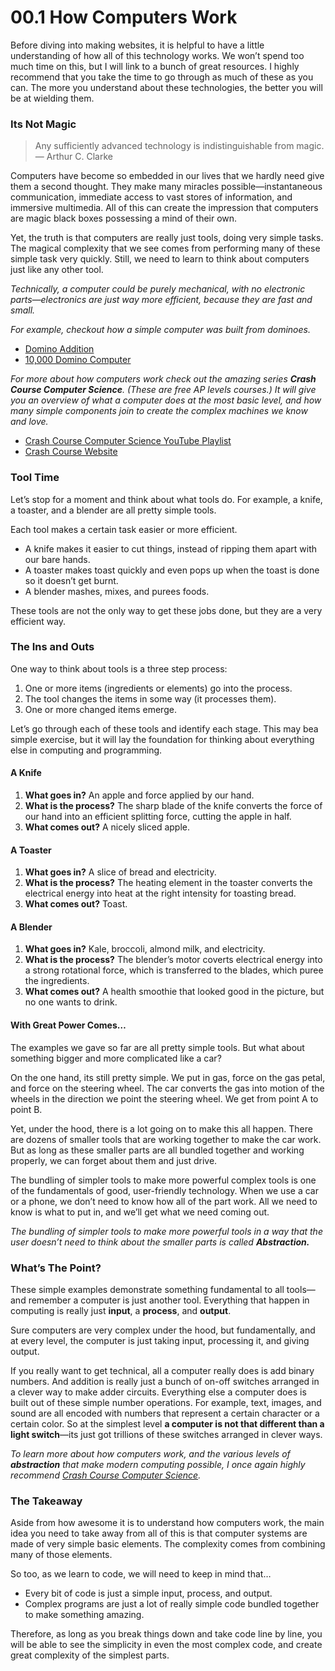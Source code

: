 <!DOCTYPE html>
<html>

<head>
  <meta charset="utf-8">
  <meta name="viewport" content="width=device-width, initial-scale=1.0">
  <title>00.1 How Computers Work</title>
  <link rel="stylesheet" href="https://stackedit.io/style.css" />
</head>

<body class="stackedit">
  <div class="stackedit__html"><h1 id="how-computers-work">00.1 How Computers Work</h1>
<p>Before diving into making websites, it is helpful to have a little understanding of how all of this technology works. We won’t spend too much time on this, but I will link to a bunch of great resources. I highly recommend that you take the time to go through as much of these as you can. The more you understand about these technologies, the better you will be at wielding them.</p>
<h3 id="its-not-magic">Its Not Magic</h3>
<blockquote>
<p>Any sufficiently advanced technology is indistinguishable from magic.<br>
— Arthur C. Clarke</p>
</blockquote>
<p>Computers have become so embedded in our lives that we hardly need give them a second thought. They make many miracles possible—instantaneous communication, immediate access to vast stores of information, and immersive multimedia. All of this can create the impression that computers are magic black boxes possessing a mind of their own.</p>
<p>Yet, the truth is that computers are really just tools, doing very simple tasks. The magical complexity that we see comes from performing many of these simple task very quickly. Still, we need to learn to think about computers just like any other tool.</p>
<p><em>Technically, a computer could be purely mechanical, with no electronic parts—electronics are just way more efficient, because they are fast and small.</em></p>
<p><em>For example, checkout how a simple computer was built from dominoes.</em></p>
<ul>
<li><a href="https://youtu.be/lNuPy-r1GuQ">Domino Addition</a></li>
<li><a href="https://youtu.be/OpLU__bhu2w">10,000 Domino Computer</a></li>
</ul>
<p><em>For more about how computers work check out the amazing series <strong>Crash Course Computer Science</strong>. (These are free AP levels courses.) It will give you an overview of what a computer does at the most basic level, and how many simple components join to create the complex machines we know and love.</em></p>
<ul>
<li><a href="https://www.youtube.com/watch?v=tpIctyqH29Q&amp;list=PLME-KWdxI8dcaHSzzRsNuOLXtM2Ep_C7a">Crash Course Computer Science YouTube Playlist</a></li>
<li><a href="https://thecrashcourse.com/courses/computerscience?page=2">Crash Course Website</a></li>
</ul>
<h3 id="tool-time">Tool Time</h3>
<p>Let’s stop for a moment and think about what tools do. For example, a knife, a toaster, and a blender are all pretty simple tools.</p>
<p>Each tool makes a certain task easier or more efficient.</p>
<ul>
<li>A knife makes it easier to cut things, instead of ripping them apart with our bare hands.</li>
<li>A toaster makes toast quickly and even pops up when the toast is done so it doesn’t get burnt.</li>
<li>A blender mashes, mixes, and purees foods.</li>
</ul>
<p>These tools are not the only way to get these jobs done, but they are a very efficient way.</p>
<h3 id="the-ins-and-outs">The Ins and Outs</h3>
<p>One way to think about tools is a three step process:</p>
<ol>
<li>One or more items (ingredients or elements) go into the process.</li>
<li>The tool changes the items in some way (it processes them).</li>
<li>One or more changed items emerge.</li>
</ol>
<p>Let’s go through each of these tools and identify each stage. This may bea simple exercise, but it will lay the foundation for thinking about everything else in computing and programming.</p>
<h4 id="a-knife">A Knife</h4>
<ol>
<li><strong>What goes in?</strong> An apple and force applied by our hand.</li>
<li><strong>What is the process?</strong> The sharp blade of the knife converts the force of our hand into an efficient splitting force, cutting the apple in half.</li>
<li><strong>What comes out?</strong> A nicely sliced apple.</li>
</ol>
<h4 id="a-toaster">A Toaster</h4>
<ol>
<li><strong>What goes in?</strong> A slice of bread and electricity.</li>
<li><strong>What is the process?</strong> The heating element in the toaster converts the electrical energy into heat at the right intensity for toasting bread.</li>
<li><strong>What comes out?</strong> Toast.</li>
</ol>
<h4 id="a-blender">A Blender</h4>
<ol>
<li><strong>What goes in?</strong> Kale, broccoli, almond milk, and electricity.</li>
<li><strong>What is the process?</strong> The blender’s motor coverts electrical energy into a strong rotational force, which is transferred to the blades, which puree the ingredients.</li>
<li><strong>What comes out?</strong> A health smoothie that looked good in the picture, but no one wants to drink.</li>
</ol>
<h4 id="with-great-power-comes...">With Great Power Comes…</h4>
<p>The examples we gave so far are all pretty simple tools. But what about something bigger and more complicated like a car?</p>
<p>On the one hand, its still pretty simple. We put in gas, force on the gas petal, and force on the steering wheel. The car converts the gas into motion of the wheels in the direction we point the steering wheel. We get from point A to point B.</p>
<p>Yet, under the hood, there is a lot going on to make this all happen. There are dozens of smaller tools that are working together to make the car work. But as long as these smaller parts are all bundled together and working properly, we can forget about them and just drive.</p>
<p>The bundling of simpler tools to make more powerful complex tools is one of the fundamentals of good, user-friendly technology. When we use a car or a phone, we don’t need to know how all of the part work. All we need to know is what to put in, and we’ll get what we need coming out.</p>
<p><em>The bundling of simpler tools to make more powerful tools in a way that the user doesn’t need to think about the smaller parts is called <strong>Abstraction.</strong></em></p>
<h3 id="whats-the-point">What’s The Point?</h3>
<p>These simple examples demonstrate something fundamental to all tools—and remember a computer is just another tool. Everything that happen in computing is really just <strong>input</strong>, a <strong>process</strong>, and <strong>output</strong>.</p>
<p>Sure computers are very complex under the hood, but fundamentally, and at every level, the computer is just taking input, processing it, and giving output.</p>
<p>If you really want to get technical, all a computer really does is add binary numbers. And addition is really just a bunch of on-off switches arranged in a clever way to make adder circuits. Everything else a computer does is built out of these simple number operations. For example, text, images, and sound are all encoded with numbers that represent a certain character or a certain color. So at the simplest level <strong>a computer is not that different than a light switch</strong>—its just got trillions of these switches arranged in clever ways.</p>
<p><em>To learn more about how computers work, and the various levels of <strong>abstraction</strong> that make modern computing possible, I once again highly recommend <a href="%5Bhttps://www.youtube.com/playlist?list=PL8dPuuaLjXtNlUrzyH5r6jN9ulIgZBpdo%5D(https://www.youtube.com/playlist?list=PL8dPuuaLjXtNlUrzyH5r6jN9ulIgZBpdo)">Crash Course Computer Science</a>.</em></p>
<h3 id="the-takeaway">The Takeaway</h3>
<p>Aside from how awesome it is to understand how computers work, the main idea you need to take away from all of this is that computer systems are made of very simple basic elements. The complexity comes from combining many of those elements.</p>
<p>So too, as we learn to code, we will need to keep in mind that…</p>
<ul>
<li>Every bit of code is just a simple input, process,  and output.</li>
<li>Complex programs are just a lot of really simple code bundled together to make something amazing.</li>
</ul>
<p>Therefore, as long as you break things down and take code line by line, you will be able to see the simplicity in even the most complex code, and create great complexity of the simplest parts.</p>
</div>
</body>

</html>
